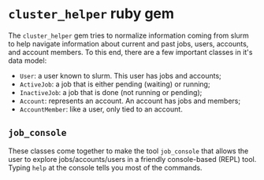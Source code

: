 # `cluster_helper` ruby gem

The `cluster_helper` gem tries to normalize information coming
from slurm to help navigate information about current and past jobs,
users, accounts, and account members. To this end, there are a few
important classes in it's data model:

* `User`: a user known to slurm. This user has jobs and accounts;
* `ActiveJob`: a job that is either pending (waiting) or running;
* `InactiveJob`: a job that is done (not running or pending);
* `Account`: represents an account. An account has jobs and members;
* `AccountMember`: like a user, only tied to an account.

## `job_console`

These classes come together to make the tool `job_console` that
allows the user to explore jobs/accounts/users in a friendly
console-based (REPL) tool. Typing `help` at the console tells you
most of the commands.
